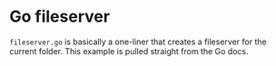 # Go fileserver

`fileserver.go` is basically a one-liner that creates a fileserver for the current folder.
This example is pulled straight from the Go docs.
